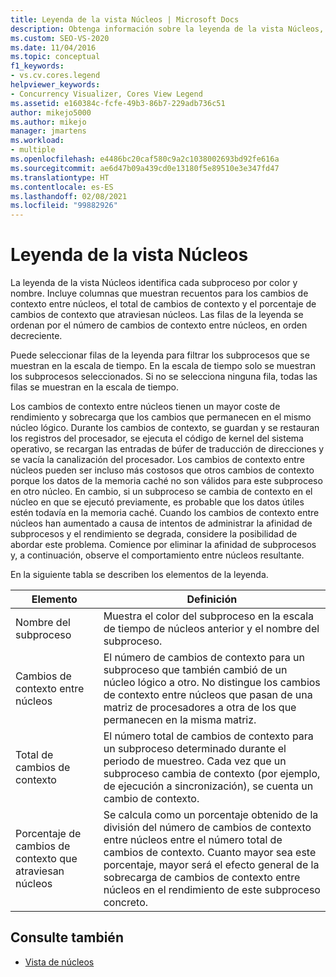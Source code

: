 ```yaml
---
title: Leyenda de la vista Núcleos | Microsoft Docs
description: Obtenga información sobre la leyenda de la vista Núcleos, que proporciona datos de cambio de contexto tabulares y selección de subprocesos. Obtenga también información sobre los cambios de contexto y el rendimiento.
ms.custom: SEO-VS-2020
ms.date: 11/04/2016
ms.topic: conceptual
f1_keywords:
- vs.cv.cores.legend
helpviewer_keywords:
- Concurrency Visualizer, Cores View Legend
ms.assetid: e160384c-fcfe-49b3-86b7-229adb736c51
author: mikejo5000
ms.author: mikejo
manager: jmartens
ms.workload:
- multiple
ms.openlocfilehash: e4486bc20caf580c9a2c1038002693bd92fe616a
ms.sourcegitcommit: ae6d47b09a439cd0e13180f5e89510e3e347fd47
ms.translationtype: HT
ms.contentlocale: es-ES
ms.lasthandoff: 02/08/2021
ms.locfileid: "99882926"
---
```

# <a name="cores-view-legend"></a>Leyenda de la vista Núcleos
La leyenda de la vista Núcleos identifica cada subproceso por color y nombre. Incluye columnas que muestran recuentos para los cambios de contexto entre núcleos, el total de cambios de contexto y el porcentaje de cambios de contexto que atraviesan núcleos. Las filas de la leyenda se ordenan por el número de cambios de contexto entre núcleos, en orden decreciente.

 Puede seleccionar filas de la leyenda para filtrar los subprocesos que se muestran en la escala de tiempo. En la escala de tiempo solo se muestran los subprocesos seleccionados. Si no se selecciona ninguna fila, todas las filas se muestran en la escala de tiempo.

 Los cambios de contexto entre núcleos tienen un mayor coste de rendimiento y sobrecarga que los cambios que permanecen en el mismo núcleo lógico. Durante los cambios de contexto, se guardan y se restauran los registros del procesador, se ejecuta el código de kernel del sistema operativo, se recargan las entradas de búfer de traducción de direcciones y se vacía la canalización del procesador. Los cambios de contexto entre núcleos pueden ser incluso más costosos que otros cambios de contexto porque los datos de la memoria caché no son válidos para este subproceso en otro núcleo. En cambio, si un subproceso se cambia de contexto en el núcleo en que se ejecutó previamente, es probable que los datos útiles estén todavía en la memoria caché. Cuando los cambios de contexto entre núcleos han aumentado a causa de intentos de administrar la afinidad de subprocesos y el rendimiento se degrada, considere la posibilidad de abordar este problema. Comience por eliminar la afinidad de subprocesos y, a continuación, observe el comportamiento entre núcleos resultante.

 En la siguiente tabla se describen los elementos de la leyenda.

|Elemento|Definición|
|-------------|----------------|
|Nombre del subproceso|Muestra el color del subproceso en la escala de tiempo de núcleos anterior y el nombre del subproceso.|
|Cambios de contexto entre núcleos|El número de cambios de contexto para un subproceso que también cambió de un núcleo lógico a otro. No distingue los cambios de contexto entre núcleos que pasan de una matriz de procesadores a otra de los que permanecen en la misma matriz.|
|Total de cambios de contexto|El número total de cambios de contexto para un subproceso determinado durante el periodo de muestreo. Cada vez que un subproceso cambia de contexto (por ejemplo, de ejecución a sincronización), se cuenta un cambio de contexto.|
|Porcentaje de cambios de contexto que atraviesan núcleos|Se calcula como un porcentaje obtenido de la división del número de cambios de contexto entre núcleos entre el número total de cambios de contexto. Cuanto mayor sea este porcentaje, mayor será el efecto general de la sobrecarga de cambios de contexto entre núcleos en el rendimiento de este subproceso concreto.|

## <a name="see-also"></a>Consulte también
- [Vista de núcleos](../profiling/cores-view.md)